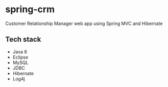 # spring-crm

Customer Relationship Manager web app using Spring MVC and Hibernate

## Tech stack
* Java 8
* Eclipse
* MySQL
* JDBC
* Hibernate
* Log4j
